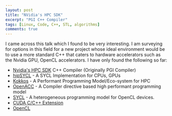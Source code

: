 ```yaml
---
layout: post
title: "NVidia's HPC SDK"
excerpt: "PGI C++ Compiler"
tags: [Linux, Code, C++, STL, algorithms]
comments: true
---
```

I came across this talk which I found to be very interesting. I am surveying for
options in this field for a new project whose ideal environment would be to use
a more standard C++ that caters to hardware accelerators such as the Nvidia GPU,
OpenCL accelerators. I have only found the following so far:
+ [Nvidia's HPC SDK](https://developer.nvidia.com/hpc-sdk) C++ Compiler (Originally PGI Compiler)
+ [hipSYCL](https://github.com/illuhad/hipSYCL) - A SYCL Implementation for
CPUs, GPUs
+ [Kokkos](https://github.com/kokkos/kokkos) - A Performant Programming
  Model/Eco-system for HPC
+ [OpenACC](https://developer.nvidia.com/OPENacc) - A Compiler directive based
  high performant programming model
+ [SYCL](https://www.khronos.org/sycl/) - A heterogeneous programming model for
  OpenCL devices.
+ [CUDA C/C++ Extension](https://developer.nvidia.com/Cuda-Toolkit)
+ [OpenCL](https://developer.nvidia.com/opencl)


